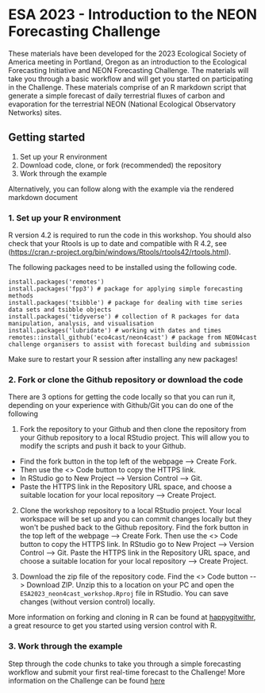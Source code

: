 # ESA 2023 - Introduction to the NEON Forecasting Challenge 
These materials have been developed for the 2023 Ecological Society of America meeting in Portland, Oregon as an introduction to the Ecological Forecasting Initiative and NEON Forecasting Challenge. The materials will take you through a basic workflow and will get you started on participating in the Challenge. These materials comprise of an R markdown script that generate a simple forecast of daily terrestrial fluxes of carbon and evaporation for the terrestrial NEON (National Ecological Observatory Networks) sites.

## Getting started
1. Set up your R environment
2. Download code, clone, or fork (recommended) the repository
3. Work through the example

Alternatively, you can follow along with the example via the rendered markdown document

### 1. Set up your R environment

R version 4.2 is required to run the code in this workshop. You should also check that your Rtools is up to date and compatible with R 4.2, see (https://cran.r-project.org/bin/windows/Rtools/rtools42/rtools.html). 

The following packages need to be installed using the following code.

```{r}
install.packages('remotes')
install.packages('fpp3') # package for applying simple forecasting methods
install.packages('tsibble') # package for dealing with time series data sets and tsibble objects
install.packages('tidyverse') # collection of R packages for data manipulation, analysis, and visualisation
install.packages('lubridate') # working with dates and times
remotes::install_github('eco4cast/neon4cast') # package from NEON4cast challenge organisers to assist with forecast building and submission
```

Make sure to restart your R session after installing any new packages!

### 2. Fork or clone the Github repository or download the code
There are 3 options for getting the code locally so that you can run it, depending on your experience with Github/Git you can do one of the following 

1. Fork the repository to your Github and then clone the repository from your Github repository to a local RStudio project. This will allow you to modify the scripts and push it back to your Github. 

- Find the fork button in the top left of the webpage --> Create Fork. 
- Then use the <> Code button to copy the HTTPS link. 
- In RStudio go to New Project --> Version Control --> Git. 
- Paste the HTTPS link in the Repository URL space, and choose a suitable location for your local repository --> Create Project. 

2. Clone the workshop repository to a local RStudio project. Your local workspace will be set up and you can commit changes locally but they won't be pushed back to the Github repository.
Find the fork button in the top left of the webpage --> Create Fork. Then use the <> Code button to copy the HTTPS link. In RStudio go to New Project --> Version Control --> Git. Paste the HTTPS link in the Repository URL space, and choose a suitable location for your local repository --> Create Project. 

3. Download the zip file of the repository code. Find the <> Code button --> Download ZIP. Unzip this to a location on your PC and open the `ESA2023_neon4cast_workshop.Rproj` file in RStudio. You can save changes (without version control) locally.

More information on forking and cloning in R can be found at [happygitwithr](https://happygitwithr.com/fork-and-clone.html), a great resource to get you started using version control with R. 

### 3. Work through the example
Step through the code chunks to take you through a simple forecasting workflow and submit your first real-time forecast to the Challenge!
More information on the Challenge can be found [here](https://projects.ecoforecast.org/neon4cast-docs/)